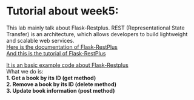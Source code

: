 # Tutorial about week5:

This lab mainly talk about Flask-Restplus. REST (Representational State Transfer) is an architecture, which allows developers to build lightweight and scalable web services.<br>
[Here is the documentation of Flask-RestPlus](https://flask-restplus.readthedocs.io/en/stable/)<br>
[And this is the tutorial of Flask-RestPlus](https://www.youtube.com/watch?v=yh-28ksEXwY&list=PLNrnt5k3GHOO8kB6vKenpAWvZuvVQiHro)<br>

[It is an basic example code about Flask-Restplus](https://github.com/szhbest/COMP9321/blob/master/Week5%20Flask/sample.py)<br>
What we do is:<br>
**1. Get a book by its ID (get method)**<br>
**2. Remove a book by its ID (delete method)**<br>
**3. Update book information (post method)**<br>
